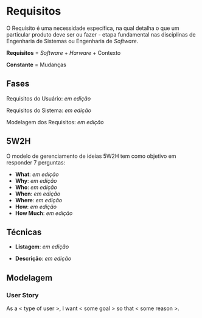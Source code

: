 # Requisitos

O Requisito é uma necessidade específica, na qual detalha o que um particular produto deve ser ou fazer - etapa fundamental nas disciplinas de Engenharia de Sistemas ou Engenharia de _Software_.

**Requisitos** = _Software_ + _Harware_ + Contexto

**Constante** = Mudanças

## Fases

Requisitos do Usuário: _em edição_

Requisitos do Sistema: _em edição_

Modelagem dos Requisitos: _em edição_

## 5W2H

O modelo de gerenciamento de ideias 5W2H tem como objetivo em responder 7 perguntas:

* **What**: _em edição_
* **Why**: _em edição_
* **Who**: _em edição_
* **When**: _em edição_
* **Where**: _em edição_
* **How**: _em edição_
* **How Much**: _em edição_

## Técnicas

* **Listagem**: _em edição_

* **Descrição**: _em edição_


## Modelagem

### User Story

As a &lt; type of user &gt;, I want &lt; some goal &gt; so that &lt; some reason &gt;.

